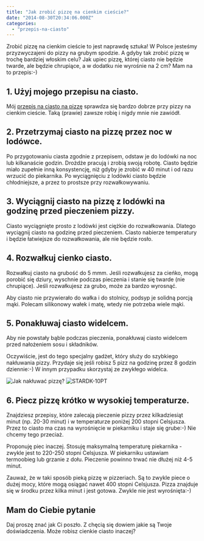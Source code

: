 ```yaml
---
title: "Jak zrobić pizzę na cienkim cieście?"
date: "2014-08-30T20:34:06.000Z"
categories: 
  - "przepis-na-ciasto"
---
```


Zrobić pizzę na cienkim cieście to jest naprawdę sztuka! W Polsce jesteśmy przyzwyczajeni do pizzy na grubym spodzie. A gdyby tak zrobić pizzę w trochę bardziej włoskim celu? Jak upiec pizzę, której ciasto nie będzie twarde, ale będzie chrupiące, a w dodatku nie wyrośnie na 2 cm? Mam na to przepis:-)

## 1\. Użyj mojego przepisu na ciasto.

Mój <a title="Przepis na ciasto na pizzę" href="/przepis-na-ciasto-na-pizze/">przepis na ciasto na pizzę</a> sprawdza się bardzo dobrze przy pizzy na cienkim cieście. Taką (prawie) zawsze robię i nigdy mnie nie zawiódł.

## 2\. Przetrzymaj ciasto na pizzę przez noc w lodówce.

Po przygotowaniu ciasta zgodnie z przepisem, odstaw je do lodówki na noc lub kilkanaście godzin. Drożdże pracują i zrobią swoją robotę. Ciasto będzie miało zupełnie inną konsystencję, niż gdyby je zrobić w 40 minut i od razu wrzucić do piekarnika. Po wyciągnięciu z lodówki ciasto będzie chłodniejsze, a przez to prostsze przy rozwałkowywaniu.

## 3\. Wyciągnij ciasto na pizzę z lodówki na godzinę przed pieczeniem pizzy.

Ciasto wyciągnięte prosto z lodówki jest ciężkie do rozwałkowania. Dlatego wyciągnij ciasto na godzinę przed pieczeniem. Ciasto nabierze temperatury i będzie łatwiejsze do rozwałkowania, ale nie będzie rosło.

## 4\. Rozwałkuj cienko ciasto.

Rozwałkuj ciasto na grubość do 5 mmm. Jeśli rozwałkujesz za cieńko, mogą porobić się dziury, wyschnie podczas pieczenia i stanie się twarde (nie chrupiące). Jeśli rozwałkujesz za grubo, może za bardzo wyrosnąć.

Aby ciasto nie przywierało do wałka i do stolnicy, podsyp je solidną porcją mąki. Polecam silikonowy wałek i matę, wtedy nie potrzeba wiele mąki.

## 5\. Ponakłuwaj ciasto widelcem.

Aby nie powstały bąble podczas pieczenia, ponakłuwaj ciasto widelcem przed nałożeniem sosu i składników.

Oczywiście, jest do tego specjalny gadżet, który służy do szybkiego nakłuwania pizzy. Przydaje się jeśli robisz 5 pizz na godzinę przez 8 godzin dziennie:-) W innym przypadku skorzystaj ze zwykłego widelca.

![Jak nakłuwać pizzę?](./images/ddo5-255x300.jpg) ![STARDK-10PT](./images/STARDK-10PT-300x213.jpg)

## 6\. Piecz pizzę krótko w wysokiej temperaturze.

Znajdziesz przepisy, które zalecają pieczenie pizzy przez kilkadziesiąt minut (np. 20-30 minut) i w temperaturze poniżej 200 stopni Celsjusza. Przez to ciasto ma czas na wyrośnięcie w piekarniku i staje się grube:-) Nie chcemy tego przeciaż.

Proponuję piec inaczej. Stosuję maksymalną temperaturę piekarnika - zwykle jest to 220-250 stopni Celsjusza. W piekarniku ustawiam termoobieg lub grzanie z dołu. Pieczenie powinno trwać nie dłużej niż 4-5 minut.

Zauważ, że w taki sposób pieką pizzę w pizzeriach. Są to zwykle piece o dużej mocy, które mogą osiągać nawet 400 stopni Celsjusza. Pizza znajduje się w środku przez kilka minut i jest gotowa. Zwykle nie jest wyrośnięta:-)

## Mam do Ciebie pytanie

Daj proszę znać jak Ci poszło. Z chęcią się dowiem jakie są Twoje doświadczenia. Może robisz cienkie ciasto inaczej?
